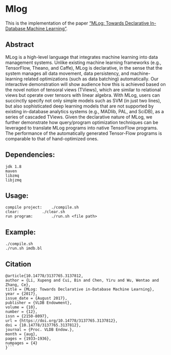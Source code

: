 # Mlog

This is the implementation of the paper [“MLog: Towards Declarative In-Database Machine Learning”](https://dl.acm.org/doi/10.14778/3137765.3137812). 

## Abstract

MLog is a high-level language that integrates machine learning into data management systems. Unlike existing machine learning frameworks (e.g., TensorFlow, Theano, and Caffe), MLog is declarative, in the sense that the system manages all data movement, data persistency, and machine-learning related optimizations (such as data batching) automatically. Our interactive demonstration will show audience how this is achieved based on the novel notion of tensoral views (TViews), which are similar to relational views but operate over tensors with linear algebra. With MLog, users can succinctly specify not only simple models such as SVM (in just two lines), but also sophisticated deep learning models that are not supported by existing in-database analytics systems (e.g., MADlib, PAL, and SciDB), as a series of cascaded TViews. Given the declarative nature of MLog, we further demonstrate how query/program optimization techniques can be leveraged to translate MLog programs into native TensorFlow programs. The performance of the automatically generated Tensor-Flow programs is comparable to that of hand-optimized ones.

## Dependencies:
	jdk 1.8
	maven
	libzmq
	libjzmq

## Usage:
	compile project:	./compile.sh
	clear:			./clear.sh
	run program:		./run.sh <file path>

## Example:
	./compile.sh
	./run.sh imdb.bl


## Citation 

```
@article{10.14778/3137765.3137812,
author = {Li, Xupeng and Cui, Bin and Chen, Yiru and Wu, Wentao and Zhang, Ce},
title = {MLog: Towards Declarative in-Database Machine Learning},
year = {2017},
issue_date = {August 2017},
publisher = {VLDB Endowment},
volume = {10},
number = {12},
issn = {2150-8097},
url = {https://doi.org/10.14778/3137765.3137812},
doi = {10.14778/3137765.3137812},
journal = {Proc. VLDB Endow.},
month = {aug},
pages = {1933–1936},
numpages = {4}
}```
